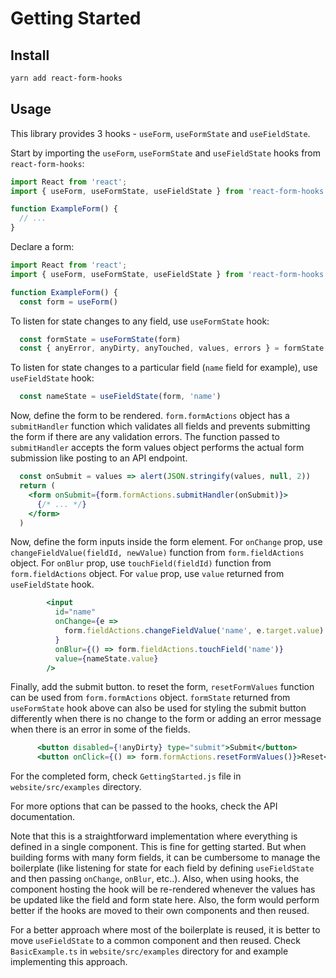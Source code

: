 # Getting Started

## Install

```bash
yarn add react-form-hooks
```

## Usage

This library provides 3 hooks - `useForm`, `useFormState` and `useFieldState`.

Start by importing the `useForm`, `useFormState` and `useFieldState` hooks from `react-form-hooks`:

```jsx
import React from 'react';
import { useForm, useFormState, useFieldState } from 'react-form-hooks';

function ExampleForm() {
  // ...
}
```

Declare a form:

```jsx
import React from 'react';
import { useForm, useFormState, useFieldState } from 'react-form-hooks';

function ExampleForm() {
  const form = useForm()
```

To listen for state changes to any field, use `useFormState` hook:

```jsx
  const formState = useFormState(form)
  const { anyError, anyDirty, anyTouched, values, errors } = formState
```

To listen for state changes to a particular field (`name` field for example), use `useFieldState` hook:

```jsx
  const nameState = useFieldState(form, 'name')
```

Now, define the form to be rendered. `form.formActions` object has a `submitHandler` function which validates all fields
and prevents submitting the form if there are any validation errors. The function passed to `submitHandler`
accepts the form values object performs the actual form submission like posting to an API endpoint.

```jsx
  const onSubmit = values => alert(JSON.stringify(values, null, 2))
  return (
    <form onSubmit={form.formActions.submitHandler(onSubmit)}>
      {/* ... */}
    </form>
  )
```

Now, define the form inputs inside the form element. 
For `onChange` prop, use `changeFieldValue(fieldId, newValue)` function from `form.fieldActions` object.
For `onBlur` prop, use `touchField(fieldId)` function from `form.fieldActions` object.
For `value` prop, use `value` returned from `useFieldState` hook.

```jsx
        <input
          id="name"
          onChange={e =>
            form.fieldActions.changeFieldValue('name', e.target.value)
          }
          onBlur={() => form.fieldActions.touchField('name')}
          value={nameState.value}
        />
```

Finally, add the submit button. to reset the form, `resetFormValues` function can be used from `form.formActions` object.
`formState` returned from `useFormState` hook above can also be used for styling the submit button differently
when there is no change to the form or adding an error message when there is an error in some of the fields. 

```jsx
      <button disabled={!anyDirty} type="submit">Submit</button>
      <button onClick={() => form.formActions.resetFormValues()}>Reset</button>
```

For the completed form, check `GettingStarted.js` file in `website/src/examples` directory.

For more options that can be passed to the hooks, check the API documentation.

Note that this is a straightforward implementation where everything is defined in a single component.
This is fine for getting started. But when building forms with many form fields, it can be cumbersome
to manage the boilerplate (like listening for state for each field by defining `useFieldState` and then passing
`onChange`, `onBlur`, etc..).
Also, when using hooks, the component hosting the hook will be re-rendered
whenever the values has be updated like the field and form state here.
Also, the form would perform better if the hooks are moved to their own components and then reused.

For a better approach where most of the boilerplate is reused, it is better to move `useFieldState` to a
common component and then reused. Check `BasicExample.ts` in `website/src/examples` directory for
and example implementing this approach.
